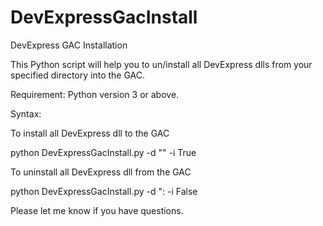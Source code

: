 DevExpressGacInstall
====================

DevExpress GAC Installation

This Python script will help you to un/install all DevExpress dlls from your specified directory into the GAC.

Requirement:
Python version 3 or above.

Syntax:

To install all DevExpress dll to the GAC

python DevExpressGacInstall.py -d "<DevExpress dlls location path>" -i True

To uninstall all DevExpress dll from the GAC

python DevExpressGacInstall.py -d "<DevExpress dlls location path>: -i False

Please let me know if you have questions.
